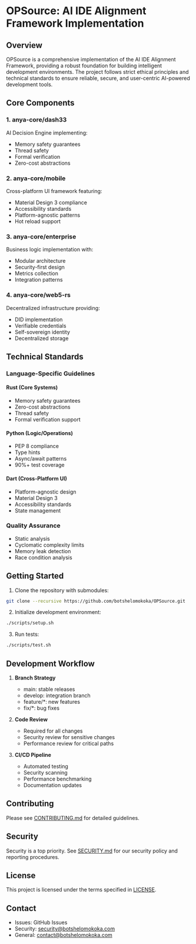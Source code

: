# OPSource: AI IDE Alignment Framework Implementation

## Overview

OPSource is a comprehensive implementation of the AI IDE Alignment Framework, providing a robust foundation for building intelligent development environments. The project follows strict ethical principles and technical standards to ensure reliable, secure, and user-centric AI-powered development tools.

## Core Components

### 1. anya-core/dash33

AI Decision Engine implementing:

- Memory safety guarantees
- Thread safety
- Formal verification
- Zero-cost abstractions

### 2. anya-core/mobile

Cross-platform UI framework featuring:

- Material Design 3 compliance
- Accessibility standards
- Platform-agnostic patterns
- Hot reload support

### 3. anya-core/enterprise

Business logic implementation with:

- Modular architecture
- Security-first design
- Metrics collection
- Integration patterns

### 4. anya-core/web5-rs

Decentralized infrastructure providing:

- DID implementation
- Verifiable credentials
- Self-sovereign identity
- Decentralized storage

## Technical Standards

### Language-Specific Guidelines

#### Rust (Core Systems)

- Memory safety guarantees
- Zero-cost abstractions
- Thread safety
- Formal verification support

#### Python (Logic/Operations)

- PEP 8 compliance
- Type hints
- Async/await patterns
- 90%+ test coverage

#### Dart (Cross-Platform UI)

- Platform-agnostic design
- Material Design 3
- Accessibility standards
- State management

### Quality Assurance

- Static analysis
- Cyclomatic complexity limits
- Memory leak detection
- Race condition analysis

## Getting Started

1. Clone the repository with submodules:

```bash
git clone --recursive https://github.com/botshelomokoka/OPSource.git
```

2. Initialize development environment:

```bash
./scripts/setup.sh
```

3. Run tests:

```bash
./scripts/test.sh
```

## Development Workflow

1. **Branch Strategy**
   - main: stable releases
   - develop: integration branch
   - feature/*: new features
   - fix/*: bug fixes

2. **Code Review**
   - Required for all changes
   - Security review for sensitive changes
   - Performance review for critical paths

3. **CI/CD Pipeline**
   - Automated testing
   - Security scanning
   - Performance benchmarking
   - Documentation updates

## Contributing

Please see [CONTRIBUTING.md](CONTRIBUTING.md) for detailed guidelines.

## Security

Security is a top priority. See [SECURITY.md](SECURITY.md) for our security policy and reporting procedures.

## License

This project is licensed under the terms specified in [LICENSE](LICENSE).

## Contact

- Issues: GitHub Issues
- Security: <security@botshelomokoka.com>
- General: <contact@botshelomokoka.com>
